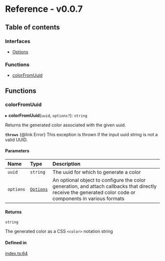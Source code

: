 # Reference - v0.0.7

## Table of contents

### Interfaces

- [Options](docs/build/interfaces/Options.md)

### Functions

- [colorFromUuid](docs/build/README.md#colorfromuuid)

## Functions

### colorFromUuid

▸ **colorFromUuid**(`uuid`, `options?`): `string`

Returns the generated color associated with the given uuid.

**`throws`** {@link Error}
This exception is thrown if the input uuid string is not a valid UUID.

#### Parameters

| Name | Type | Description |
| :------ | :------ | :------ |
| `uuid` | `string` | The uuid for which to generate a color |
| `options` | [`Options`](docs/build/interfaces/Options.md) | An optional object to configure the color generation, and attach callbacks that directly receive the generated color code or components in various formats |

#### Returns

`string`

The generated color as a CSS `<color>` notation string

#### Defined in

[index.ts:64](https://github.com/loucadufault/uuid-color/blob/f581a67/src/index.ts#L64)
